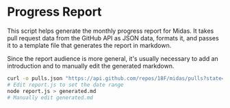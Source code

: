 # Progress Report

This script helps generate the monthly progress report for Midas. It takes pull request data from the GitHub API as JSON data, formats it, and passes it to a template file that generates the report in markdown.

Since the report audience is more general, it's usually necessary to add an introduction and to manually edit the generated markdown.

```sh
curl -o pulls.json "https://api.github.com/repos/18F/midas/pulls?state=closed&per_page=100"
# Edit report.js to set the date range
node report.js > generated.md
# Manually edit generated.md
```
